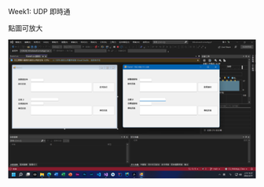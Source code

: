 Week1: UDP 即時通<br>

點圖可放大

  <a href="https://github.com/iambjlu/CS_WebApp_Class/blob/main/WeeklyProgress/Week1_1110217/image.png?raw=true" target="_blank">

  <img src="https://github.com/iambjlu/CS_WebApp_Class/blob/main/WeeklyProgress/Week1_1110217/image.png?raw=true" />

</a>
